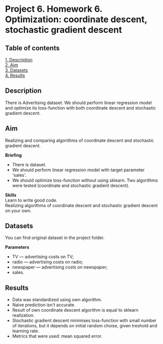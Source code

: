 # Project 6. Homework 6. Optimization: coordinate descent, stochastic gradient descent  

## Table of contents
[1. Description](https://github.com/ekaterinatao/Tutorial_projects/tree/main/project_6#description)   
[2. Aim](https://github.com/ekaterinatao/Tutorial_projects/tree/main/project_6#aim)  
[3. Datasets](https://github.com/ekaterinatao/Tutorial_projects/tree/main/project_6#datasets)  
[4. Results](https://github.com/ekaterinatao/Tutorial_projects/tree/main/project_6#results)  

## Description
There is Advertising dataset. We should perform linear regression model and optimize its loss-function with both coordinate descent and stochastic gradient descent.

## Aim
Realizing and comparing algorithms of coordinate descent and stochastic gradient descent.  

**Briefing**  
- There is dataset.
- We should perform linear regression model with target parameter 'sales'.
- We should optimize loss-function without using sklearn. Two algorithms were tested (coordinate and stochastic gradient descent).

**Skills**  
Learn to write good code.  
Realizing algorithms of coordinate descent and stochastic gradient descent on your own.   

## Datasets
You can find original dataset in the project folder.  

**Parameters**
- TV — advertising costs on TV;
- radio — advertising costs on radio;
- newspaper — advertising costs on newspaper;
- sales.  

## Results
- Data was standardized using own algorithm.
- Naive prediction isn't accurate.
- Result of own coordinate descent algorithm is equal to sklearn realization.
- Stochastic gradient descent minimises loss-function with small number of iterations, but it depends on initial random choise, given treshold and learning rate.
- Metrics that were used: mean squared error.